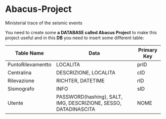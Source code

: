 # Abacus-Project
Ministerial trace of the seismic events

You need to create some **a DATABASE called Abacus Project** to make this project useful and in this **DB** you need to insert some different table:

|**Table Name**|**Data**|**Primary Key**|
| --- | --- | --- |
| PuntoRilevamentto | LOCALITA | prID |
| Centralina | DESCRIZIONE, LOCALITA | cID |
| Rilevazione | RICHTER, DATETIME | rID |
| Sismografo | INFO | sID |
| Utente | PASSWORD(hashing), SALT, IMG, DESCRIZIONE, SESSO, DATADINASCITA | NOME |

